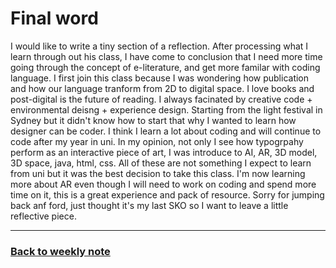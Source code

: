 # Final word
I would like to write a tiny section of a reflection. After processing what I learn through out his class, I have come to conclusion that I need more time going through the concept of e-literature, and get more familar with coding language. I first join this class because I was wondering how publication and how our language tranform from 2D to digital space. I love books and post-digital is the future of reading. I always facinated by creative code + environmental deisng + experience design. Starting from the light festival in Sydney but it didn't know how to start that why I wanted to learn how designer can be coder. I think I learn a lot about coding and will continue to code after my year in uni. In my opinion, not only I see how typogrpahy perform as an interactive piece of art, I was introduce to AI, AR, 3D model, 3D space, java, html, css. All of these are not something I expect to learn from uni but it was the best decision to take this class. I'm now learning more about AR even though I will need to work on coding and spend more time on it, this is a great experience and pack of resource. Sorry for jumping back anf ford, just thought it's my last SKO so I want to leave a little reflective piece. 

--------------------------------------------------
### [Back to weekly note](https://napasornc.github.io/c0dew0rd/)
